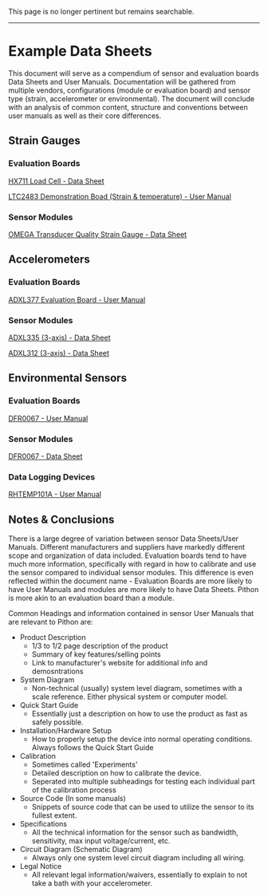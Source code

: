This page is no longer pertinent but remains searchable.

----

# Example Data Sheets #

This document will serve as a compendium of sensor and evaluation boards Data Sheets and User Manuals. 
Documentation will be gathered from multiple vendors, configurations (module or evaluation board) and sensor type (strain, accelerometer or environmental).
The document will conclude with an analysis of common content, structure and conventions between user manuals as well as their core differences.

## Strain Gauges ##

### Evaluation Boards ###

[HX711 Load Cell - Data Sheet](https://cdn.sparkfun.com/assets/b/f/5/a/e/hx711F_EN.pdf)

[LTC2483 Demonstration Boad (Strain & temperature) - User Manual](https://www.analog.com/media/en/technical-documentation/user-guides/dc955af.pdf)

### Sensor Modules ###

[OMEGA Transducer Quality Strain Gauge - Data Sheet](https://assets.omega.com/pdf/test-and-measurement-equipment/strain-gauges/SGT_UNIAXIAL.pdf)

## Accelerometers ##

### Evaluation Boards ###

[ADXL377 Evaluation Board - User Manual](https://cdn-learn.adafruit.com/downloads/pdf/adafruit-analog-accelerometer-breakouts.pdf)

### Sensor Modules ###

[ADXL335 (3-axis) - Data Sheet](https://www.analog.com/media/en/technical-documentation/data-sheets/ADXL335.pdf)

[ADXL312 (3-axis) - Data Sheet](https://www.analog.com/media/en/technical-documentation/data-sheets/ADXL312.pdf)

## Environmental Sensors ###

### Evaluation Boards ###

[DFR0067 - User Manual](https://www.digikey.ca/htmldatasheets/production/2071184/0/0/1/dht11-humidity-temp-sensor.html)

### Sensor Modules ###

[DFR0067 - Data Sheet](http://image.dfrobot.com/image/data/DFR0067/DFR0067_DS_10_en.pdf)

### Data Logging Devices ###
[RHTEMP101A - User Manual](https://www.madgetech.com/wp-content/uploads/2020/05/rhtemp101a-pug.pdf)


## Notes & Conclusions ##

There is a large degree of variation between sensor Data Sheets/User Manuals. Different manufacturers and suppliers have markedly different scope and organization of data included. Evaluation boards tend to have much more information, specifically with regard in how to calibrate and use the sensor compared to individual sensor modules. This difference is even reflected within the document name - Evaluation Boards are more likely to have User Manuals and modules are more likely to have Data Sheets. Pithon is more akin to an evaluation board than a module. 

Common Headings and information contained in sensor User Manuals that are relevant to Pithon are:

- Product Description
  - 1/3 to 1/2 page description of the product
  - Summary of key features/selling points
  - Link to manufacturer's website for additional info and demosntrations
- System Diagram
  - Non-technical (usually) system level diagram, sometimes with a scale reference. Either physical system or computer model.
- Quick Start Guide
  - Essentially just a description on how to use the product as fast as safely possible.
- Installation/Hardware Setup
  - How to properly setup the device into normal operating conditions. Always follows the Quick Start Guide
- Calibration
  - Sometimes called 'Experiments'
  - Detailed description on how to calibrate the device.
  - Seperated into multiple subheadings for testing each individual part of the calibration process 
- Source Code (In some manuals)
  - Snippets of source code that can be used to utilize the sensor to its fullest extent.
- Specifications
  - All the technical information for the sensor such as bandwidth, sensitivity, max input voltage/current, etc. 
- Circuit Diagram (Schematic Diagram)
  - Always only one system level circuit diagram including all wiring.
- Legal Notice
  - All relevant legal information/waivers, essentially to explain to not take a bath with your accelerometer.
